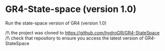 # GR4-State-space (version 1.0)
Run the state-space version of GR4 (version 1.0)

/!\ the project was cloned to https://github.com/hydroGR/GR4-StateSpace 
/!\ check that repository to ensure you access the latest version of GR4-StateSpace
